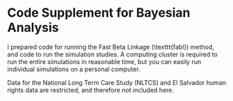 # Code Supplement for Bayesian Analysis

I prepared code for running the Fast Beta Linkage (\texttt{fabl}) method, and code to run the simulation studies. A computing cluster is required to run the entire simulations in reasonable time, but you can easily run individual simulations on a personal computer. 

Data for the National Long Term Care Study (NLTCS) and El Salvador human rights data are restricted, and therefore not included here. 
